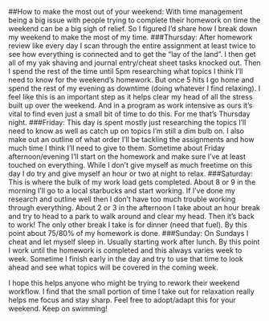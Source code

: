 ##How to make the most out of your weekend:
With time management being a big issue with people trying to complete their homework on time the weekend can be a big sigh of relief. So I figured I’d share how I break down my weekend to make the most of my time.
###Thursday:
After homework review like every day I scan through the entire assignment at least twice to see how everything is connected and to get the “lay of the land”. I then get all of my yak shaving and journal entry/cheat sheet tasks knocked out. Then I spend the rest of the time until 5pm researching what topics I think I’ll need to know for the weekend’s homework. But once 5 hits I go home and spend the rest of my evening as downtime (doing whatever I find relaxing). I feel like this is an important step as it helps clear my head of all the stress built up over the weekend. And in a program as work intensive as ours it’s vital to find even just a small bit of time to do this. For me that’s Thursday night.
###Friday:
This day is spent mostly just researching the topics I’ll need to know as well as catch up on topics I’m still a dim bulb on. I also make out an outline of what order I’ll be tackling the assignments and how much time I think I’ll need to give to them. Sometime about Friday afternoon/evening I’ll start on the homework and make sure I’ve at least touched on everything. While I don’t give myself as much freetime on this day I do try and give myself an hour or two at night to relax.
###Saturday:
This is where the bulk of my work load gets completed. About 8 or 9 in the morning I’ll go to a local starbucks and start working. If I’ve done my research and outline well then I don’t have too much trouble working through everything. About 2 or 3 in the afternoon I take about an hour break and try to head to a park to walk around and clear my head. Then it’s back to work! The only other break I take is for dinner (need that fuel). By this point about 75/80% of my homework is done.
###Sunday:
On Sundays I cheat and let myself sleep in. Usually starting work after lunch. By this point I work until the homework is completed and this always varies week to week. Sometime I finish early in the day and try to use that time to look ahead and see what topics will be covered in the coming week.

I hope this helps anyone who might be trying to rework their weekend workflow. I find that the small portion of time I take out for relaxation really helps me focus and stay sharp. Feel free to adopt/adapt this for your weekend. Keep on swimming!
